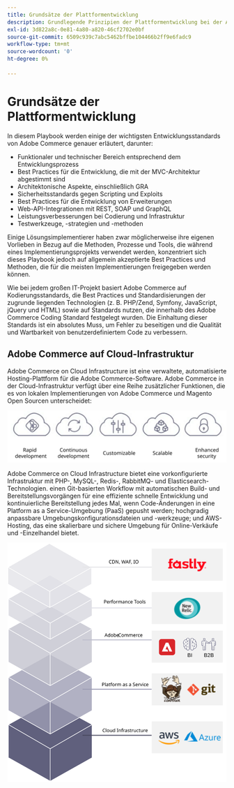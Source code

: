 ```yaml
---
title: Grundsätze der Plattformentwicklung
description: Grundlegende Prinzipien der Plattformentwicklung bei der Arbeit mit Adobe Commerce
exl-id: 3d822a8c-0e81-4a80-a820-46cf2702e0bf
source-git-commit: 6509c939c7abc5462bffbe104466b2ff9e6fadc9
workflow-type: tm+mt
source-wordcount: '0'
ht-degree: 0%

---
```


# Grundsätze der Plattformentwicklung

In diesem Playbook werden einige der wichtigsten Entwicklungsstandards von Adobe Commerce genauer erläutert, darunter:

- Funktionaler und technischer Bereich entsprechend dem Entwicklungsprozess
- Best Practices für die Entwicklung, die mit der MVC-Architektur abgestimmt sind
- Architektonische Aspekte, einschließlich GRA
- Sicherheitsstandards gegen Scripting und Exploits
- Best Practices für die Entwicklung von Erweiterungen
- Web-API-Integrationen mit REST, SOAP und GraphQL
- Leistungsverbesserungen bei Codierung und Infrastruktur
- Testwerkzeuge, -strategien und -methoden

Einige Lösungsimplementierer haben zwar möglicherweise ihre eigenen Vorlieben in Bezug auf die Methoden, Prozesse und Tools, die während eines Implementierungsprojekts verwendet werden, konzentriert sich dieses Playbook jedoch auf allgemein akzeptierte Best Practices und Methoden, die für die meisten Implementierungen freigegeben werden können.

Wie bei jedem großen IT-Projekt basiert Adobe Commerce auf Kodierungsstandards, die Best Practices und Standardisierungen der zugrunde liegenden Technologien (z. B. PHP/Zend, Symfony, JavaScript, jQuery und HTML) sowie auf Standards nutzen, die innerhalb des Adobe Commerce Coding Standard festgelegt wurden. Die Einhaltung dieser Standards ist ein absolutes Muss, um Fehler zu beseitigen und die Qualität und Wartbarkeit von benutzerdefiniertem Code zu verbessern.

## Adobe Commerce auf Cloud-Infrastruktur

Adobe Commerce on Cloud Infrastructure ist eine verwaltete, automatisierte Hosting-Plattform für die Adobe Commerce-Software. Adobe Commerce in der Cloud-Infrastruktur verfügt über eine Reihe zusätzlicher Funktionen, die es von lokalen Implementierungen von Adobe Commerce und Magento Open Sourcen unterscheidet:

![Infografiken zu Adobe Commerce-Komponenten](../../assets/playbooks/commerce-cloud.svg)

Adobe Commerce on Cloud Infrastructure bietet eine vorkonfigurierte Infrastruktur mit PHP-, MySQL-, Redis-, RabbitMQ- und Elasticsearch-Technologien. einen Git-basierten Workflow mit automatischen Build- und Bereitstellungsvorgängen für eine effiziente schnelle Entwicklung und kontinuierliche Bereitstellung jedes Mal, wenn Code-Änderungen in eine Platform as a Service-Umgebung (PaaS) gepusht werden; hochgradig anpassbare Umgebungskonfigurationsdateien und -werkzeuge; und AWS-Hosting, das eine skalierbare und sichere Umgebung für Online-Verkäufe und -Einzelhandel bietet.

![Infografiken zu Adobe Commerce-Komponenten](../../assets/playbooks/cloud-tech-stack.svg)
